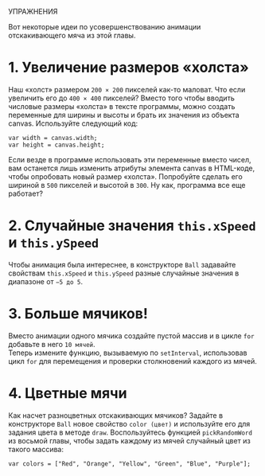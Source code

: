 УПРАЖНЕНИЯ

Вот некоторые идеи по усовершенствованию анимации отскакивающего мяча из этой главы.

# 1. Увеличение размеров «холста»<br>
Наш «холст» размером ```200 × 200``` пикселей как-то маловат. Что если увеличить его до ```400 × 400``` пикселей? Вместо того чтобы вводить числовые размеры «холста» в тексте программы, можно создать переменные для ширины и высоты и брать их значения из объекта canvas. Используйте следующий код:
```
var width = canvas.width;
var height = canvas.height;
```
Если везде в программе использовать эти переменные вместо чисел, вам останется лишь изменить атрибуты элемента canvas в HTML-коде, чтобы опробовать новый размер «холста». Попробуйте сделать его шириной в ```500``` пикселей и высотой в ```300```. Ну как, программа все еще работает?

# 2. Случайные значения ```this.xSpeed``` и ```this.ySpeed```<br>
Чтобы анимация была интереснее, в конструкторе ```Ball``` задавайте свойствам ```this.xSpeed``` и ```this.ySpeed``` разные случайные значения в диапазоне от ```−5 до 5```.

# 3. Больше мячиков!<br>
Вместо анимации одного мячика создайте пустой массив и в цикле ```for``` добавьте в него ```10 мячей```.<br>
Теперь измените функцию, вызываемую по ```setInterval```, использовав цикл ```for``` для перемещения и проверки столкновений каждого из мячей.

# 4. Цветные мячи<br>
Как насчет разноцветных отскакивающих мячиков? Задайте в конструкторе ```Ball``` новое свойство ```color (цвет)``` и используйте его для задания цвета в методе ```draw```. Воспользуйтесь функцией ```pickRandomWord``` из восьмой главы, чтобы задать каждому из мячей случайный цвет из такого массива:
```
var colors = ["Red", "Orange", "Yellow", "Green", "Blue", "Purple"];
```